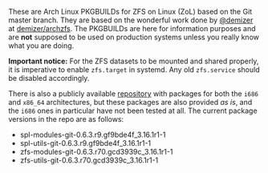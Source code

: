 These are Arch Linux PKGBUILDs for ZFS on Linux (ZoL) based on the Git master branch. They are based on the wonderful work done by [@demizer](https://github.com/demizer) at [demizer/archzfs](https://github.com/demizer/archzfs). The PKGBUILDs are here for information purposes and are **not** supposed to be used on production systems unless you really know what you are doing.

**Important notice:** For the ZFS datasets to be mounted and shared properly, it is imperative to enable `zfs.target` in systemd. Any old `zfs.service` should be disabled accordingly.

There is also a publicly available [repository](http://kerberia.net/archlinux/repo/archzfs-git) with packages for both the `i686` and `x86_64` architectures, but these packages are also provided *as is*, and the `i686` ones in particular have not been tested at all. The current package versions in the repo are as follows:

* spl-modules-git-0.6.3.r9.gf9bde4f_3.16.1r1-1
* spl-utils-git-0.6.3.r9.gf9bde4f_3.16.1r1-1
* zfs-modules-git-0.6.3.r70.gcd3939c_3.16.1r1-1
* zfs-utils-git-0.6.3.r70.gcd3939c_3.16.1r1-1

